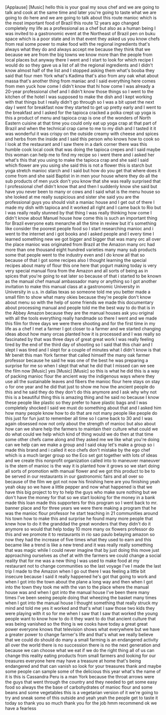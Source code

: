 
[Applause]
[Music]
hello this is your goal my sous chef and
we are going to talk and cook at the
same time and later you&#39;re going to
taste what we are going to do here and
we are going to talk about this route
manioc which is the most important food
of Brazil this route 12 years ago
changed completely my life as a
professional as a chef but also as a
human being I was invited to a
gastronomic event at the Northeast of
Brazil pen on buku space which is a poor
state and in that event they asked us
you know chefs from real some power to
make food with the regional ingredients
that&#39;s always what they do and always
accept me because they think that we
because we are from the big towns we
know more than the people from local
places but anyway there I went and I
start to look for which recipe I would
do so they gave us a list of all the
regional ingredients and I didn&#39;t know
almost half of the list and I stopped
asking them what&#39;s booba they said that
four men York what&#39;s Kadima that&#39;s also
from any oak what about massa that&#39;s
another thing from maniac and I said
everything here comes from men yuck how
come I didn&#39;t know that hi how come I
was already a 20-year professional chef
and I didn&#39;t know those things so I went
to the kitchen of the hotel I was
supposed to make the dish and I kept
working with that things but I really
didn&#39;t go through so I was a bit upset
the next day
I went for breakfast now they started to
get up pretty early and I went to the
breakfast and I asked for the tapioca
cracked a polka crept up yoga is this a
product of menu and tapioca crap is one
of the wonders of North Eastern cuisine
at that time you could only eat up yoga
crap at that part of Brazil and when the
technical crap came to me to my dish and
I tasted it it was wonderful it was
crispy on the outside creamy with cheese
and spices and herbs from the inside and
I said this person who knows how to cook
so I look at the restaurant and I saw
there in a dark corner there was this
humble cook local cook that was doing
the tapioca crepes and I said maybe this
woman can help me to find my recipe so i
went there and i asked her what&#39;s this
that you using to make the tapioca crap
and she said I said which flower are you
using she said this is not a flower this
is starch but yoga stretch manioc starch
and I said but how do you get that where
does it come from and she said Baptist
in in men your house where they do all
the sub products of men yuck don&#39;t you
know that she was really surprised that
I professional chef didn&#39;t know that and
then I suddenly know she said but have
you never been to many or cows and I
said what is the menu house so she
looked at me really suspicious and
sister she said you are the professional
guys you should visit a maniac house and
I get out of there I made my dish with
tapioca and it worked all right and I
came back to Rio but I was really really
stunned by that thing I was really
thinking how come I didn&#39;t know about
Manuel house how come this is such an
important thing for Brazil everyone eats
menarche all the time in review but it&#39;s
something like consider the poorest
people food
so I start researching manioc and i went
to the internet and i got books and i
asked people and I every time I learned
something new we got bigger and bigger
that was many orc all over the place
manioc was originated from Brazil at the
Amazon many orc had more than one
thousand eight hundred varieties many
many sub products some that people went
to the industry even and I do know all
that so because of that I got some
recipes also I thought learning the
special recipes about many of flour this
one here that yogurt making today is
very very special manual flora from the
Amazon and all sorts of being as in
spices that you&#39;re going to eat later so
because of that i started to be known as
the manual chef manual ambassador many
or anything so I got another invitation
to make this manual class at a
gastronomic University in University in
u.s. in dallas texas so someone told me
you better made a small film to show
what many okies because they&#39;re people
don&#39;t know about menu so with the help
of some friends we made this documentary
about processing manual and people told
me the best way to do that is in the
Abbey Amazon because they are the manual
houses ask you original with all the
tools everything really handmade so
there I went and we made this film for
three days we were there shooting and
for the first time in my life as a chef
I met a farmer I got closer to a farmer
and we started changing ideas about how
many orcas planted how it is processed
and I was really so fascinated by that
was three days of great great work I was
really feeling
tired by the end of the third day of
shooting so I said that this chair and I
slept I was tired and I slept for a
couple of minutes what I didn&#39;t know is
that Mr benét this man York farmer that
called himself the many oak farmer
professor because he said he was one of
the best he was preparing a surprise for
me so when I slept that what he did that
I missed can we see the film now
[Music]
yes
[Music]
[Music]
so this is what he did this is a way of
packing manioc flour the ancient way the
indigenous ways where they use all the
sustainable leaves and fibers the manioc
flour here stays on stay o for one year
and he did that just to show me how the
ancient people do this and he said they
do they don&#39;t do this anymore and I ask
why why not this is a beautiful thing
this is amazing thing and he said no
because I know these people like plastic
so they prefer to have plastic bags and
I was completely shocked I said we must
do something about that and I asked him
how many people know how to do that are
not many people like people do this just
for fun just to remember all time so I
came back to 30 and I was again obsessed
now not only about the strength of
manioc but also about how can we share
help the farmers to maintain their
culture what could we do what could we
help which kind of thing would we do
then at that time some other chefs came
along and they asked me we like what
you&#39;re doing can we help can we make a
group and I said okay let&#39;s make a group
so i made this brand and i called it eco
chefs don&#39;t mistake by the ego chef
which is a much larger group
so the Eco set got together with lots of
ideas and we create this nonprofit
organization called into to maneuver
maneuver is the stem of manioc is the
way it is planted how it grows so we
start doing all sorts of promotion with
manual flower and we got this product to
be to be served in our restaurants in
our gastronomic fairs and all over so
because of the film we got not now his
finishing here are you finishing yeah
yeah okay so we have a little pepper and
now what happened is that we have this
big project to try to help the guys who
make sure nothing but we don&#39;t have the
money for that so we start looking for
the money in a bank made this loan made
this supporters for this program so I
went back to mr. banner place and for
three years we were there making a
program that he was the manioc flour
professor he start teaching in 21
communities around his town how to make
this and surprise he found many more
people that knew how to do it the
granddad the great wonders that they
didn&#39;t do it anymore so would that help
today 10 more many ox flowers professor
do this and we promote it to restaurants
in rio sao paulo belaying amazon so now
they had the increase of five times what
they used to earn and this became like a
trend is like a new trend
and it was really really something that
was magic while I could never imagine
that by just doing this move just
approaching ourselves as chef at with
the farmers we could change a social
reality that for me was a new thing I
was used to make food at my restaurant
not to change communities so the last
voyage I&#39;ve I made the last trip I made
to the Amazon when I go out there I was
feeling a little bit insecure because I
said it really happened he&#39;s got that
going to work and when I got into the
town about the plane a long way and then
when I got into the town they took me
with the van to the place where the
manual house was and when I got into the
manual house I&#39;ve been there many times
I&#39;ve been seeing people doing that
wheezing the basket many times when I
got into the manual house I thought
something that really struck my mind and
told me yes it worked and that&#39;s what I
saw
those two kids they were playing with it
so for me when I saw that I saw that
worked the young people want to know how
to do it they want to do that ancient
culture that was being vanished so the
thing is we cooks have today a great
great power everyone knows that
television shows what everywhere but we
have a greater power to change farmer&#39;s
life and that&#39;s what we really believe
that we could do should do many a small
farming is an endangered activity all
over the world there is no succession
there is no the next generation and
because we can choose what we eat if we
do the right thing all of us can change
this reality eating products from small
farmers and looking for our treasures
everyone here may have a treasure at
home that&#39;s being endangered and that
can vanish so look for your treasures
thank
and maybe some people can sample some of
the delicious this year what&#39;s the name
of it is this is Cassandra Peru is a man
York because the throat arrows were the
guys that went through the country and
they needed to get some easy food so
always the the base of carbohydrates of
manioc flour and some beans and some
vegetables this is a vegetarian version
of it we&#39;re going to try and sneak some
of this outside and yeah yeah the people
get to taste it today so thank you so
much thank you for the job hmm recommend
ok we have a fearless
